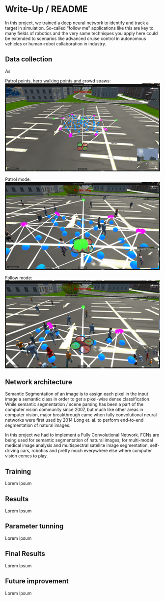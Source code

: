 # Write-Up / README

In this project, we trained a deep neural network to identify and track a target in simulation. So-called “follow me” applications like this are key to many fields of robotics and the very same techniques you apply here could be extended to scenarios like advanced cruise control in autonomous vehicles or human-robot collaboration in industry.


[image_1]: ./docs/misc/screen_1.png
[image_2]: ./docs/misc/screen_2.png
[image_3]: ./docs/misc/screen_3.png
[image_4]: ./docs/misc/screen_4.png
[image_5]: ./docs/misc/screen_5.png


## Data collection
As

Patrol points, hero walking points and crowd spaws:
![alt text][image_1]

Patrol mode: 
![alt text][image_5]

Follow mode:
![alt text][image_4]
 

## Network architecture

Semantic Segmentation of an image is to assign each pixel in the input image a semantic class in order to get a pixel-wise dense classification. While semantic segmentation / scene parsing has been a part of the computer vision community since 2007, but much like other areas in computer vision, major breakthrough came when fully convolutional neural networks were first used by 2014 Long et. al. to perform end-to-end segmentation of natural images.

In this project we had to implement a Fully Convolutional Network. FCNs are being used for semantic segmentation of natural images, for multi-modal medical image analysis and multispectral satellite image segmentation, self-driving cars, robotics and pretty much everywhere else where computer vision comes to play.

## Training

Lorem Ipsum

## Results

Lorem Ipsum

## Parameter tunning

Lorem Ipsum

## Final Results

Lorem Ipsum

## Future improvement

Lorem Ipsum